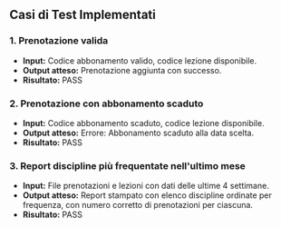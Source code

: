 ## Casi di Test Implementati

### 1. Prenotazione valida
- **Input:** Codice abbonamento valido, codice lezione disponibile.
- **Output atteso:** Prenotazione aggiunta con successo.
- **Risultato:** PASS

### 2. Prenotazione con abbonamento scaduto
- **Input:** Codice abbonamento scaduto, codice lezione disponibile.
- **Output atteso:** Errore: Abbonamento scaduto alla data scelta.
- **Risultato:** PASS

### 3. Report discipline più frequentate nell'ultimo mese
* **Input:** File prenotazioni e lezioni con dati delle ultime 4 settimane.
* **Output atteso:** Report stampato con elenco discipline ordinate per frequenza, con numero corretto di prenotazioni per ciascuna.
* **Risultato:** PASS



